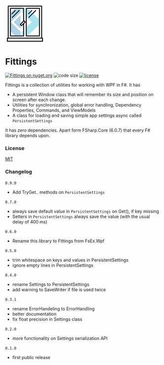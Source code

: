 <!-- in VS Code press Ctrl + Shift + V to see a preview-->
![Logo](https://raw.githubusercontent.com/goswinr/Fittings/main/Doc/logo128.png)

# Fittings
[![Fittings on nuget.org](https://img.shields.io/nuget/v/Fittings.svg)](https://www.nuget.org/packages/Fittings/)
![code size](https://img.shields.io/github/languages/code-size/goswinr/Fittings.svg)
[![license](https://img.shields.io/github/license/goswinr/Fittings)](LICENSE)


Fittings is a collection of utilities for working with WPF in F#. It has
* A persistent Window class that will remember its size and position on screen after each change.
* Utilities for synchronization, global error handling, Dependency Properties, Commands, and ViewModels
* A class for loading and saving simple app settings async called `PersistentSettings`


It has zero dependencies. Apart form FSharp.Core (6.0.7) that every F# library depends upon.

### License

[MIT](https://raw.githubusercontent.com/goswinr/Fittings/main/LICENSE.txt)

### Changelog
`0.9.0`
- Add TryGet.. methods on  `PersistentSettings`

`0.7.0`
- always save default value in `PersistentSettings` on Get(), if key missing
- Setters in `PersistentSettings` always save the value (with the usual delay of 400 ms)

`0.6.0`
- Rename this library to Fittings from FsEx.Wpf

`0.5.0`
- trim whitespace on keys and values in  PersistentSettings
- ignore empty lines in PersistentSettings

`0.4.0`
- rename Settings to PersistentSettings
- add warning to SaveWriter if file is used twice

`0.3.1`
- rename ErrorHandeling to ErrorHandling
- better documentation
- fix float precision in Settings class

`0.2.0`
- more functionality on Settings serialization API

`0.1.0`
- first public release

